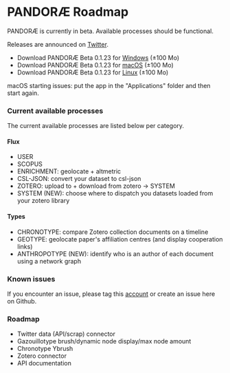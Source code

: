 # PANDORÆ Roadmap

PANDORÆ is currently in beta. Available processes should be functional.

Releases are announced on [Twitter](https://mobile.twitter.com/PANDORAE_CORE).

- Download PANDORÆ Beta 0.1.23 for [Windows](https://anthropos-ecosystems.com/pandorae/PANDORAE-win32-x64.zip) (±100 Mo)
- Download PANDORÆ Beta 0.1.23 for [macOS](https://anthropos-ecosystems.com/pandorae/PANDORAE-darwin-x64.zip) (±100 Mo) 
- Download PANDORÆ Beta 0.1.23 for [Linux](https://anthropos-ecosystems.com/pandorae/PANDORAE-linux-x64.zip) (±100 Mo)

macOS starting issues: put the app in the "Applications" folder and then start again.

### Current available processes
The current available processes are listed below per category.

#### Flux
- USER
- SCOPUS
- ENRICHMENT: geolocate + altmetric
- CSL-JSON: convert your dataset to csl-json
- ZOTERO: upload to + download from zotero -> SYSTEM
- SYSTEM (NEW): choose where to dispatch you datasets loaded from your zotero library

#### Types
- CHRONOTYPE: compare Zotero collection documents on a timeline
- GEOTYPE: geolocate paper's affiliation centres (and display cooperation links)
- ANTHROPOTYPE (NEW): identify who is an author of each document using a network graph 

### Known issues
If you encounter an issue, please tag this [account](https://mobile.twitter.com/PANDORAE_CORE) or create an issue here on Github.

### Roadmap
- Twitter data (API/scrap) connector 
- Gazouillotype brush/dynamic node display/max node amount
- Chronotype Ybrush
- Zotero connector 
- API documentation
